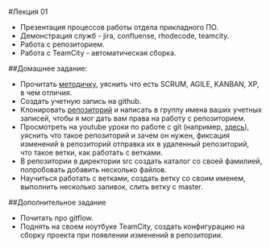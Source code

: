 #Лекция 01
- Презентация процессов работы отдела прикладного ПО.
- Демонстрация служб - jira, confluense, rhodecode, teamcity.
- Работа с репозиторием.
- Работа с TeamCity - автоматическая сборка.

##Домашнее задание:
- Прочитать [методичку](https://www.dropbox.com/s/hqfi13qr0ufvq4t/scrum_xp-from-the-trenches-rus-final.pdf?dl=0), уяснить что есть SCRUM, AGILE, KANBAN, XP, в чем отличия.
- Создать учетную запись на github.
- Клонировать [репозиторий](https://github.com/sms-a/Internship2019) и написать в группу имена ваших учетных записей, чтобы я мог дать вам права на работу с репозиторием.
- Просмотреть на youtube уроки по работе с git (например, [здесь](https://www.youtube.com/watch?v=en6gms6e54Q&list=PLIU76b8Cjem5B3sufBJ_KFTpKkMEvaTQR)), уяснить что такое репозиторий и зачем он нужен, фиксация изменений в репозиторий отправка их в удаленный репозиторий, что такое ветки, как работать с ветками.
- В репозитории в директории src создать каталог со своей фамилией, попробовать добавить несколько файлов.
- Научиться работать с ветками, создать ветку со своим именем, выполнить несколько заливок, слить ветку с master.

##Дополнительное задание
- Почитать про gitflow.
- Поднять на своем ноутбуке TeamCity, создать конфигурацию на сборку проекта при появлении изменений в репозитории.
